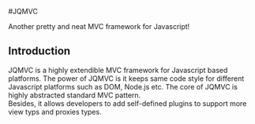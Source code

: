 #JQMVC

Another pretty and neat MVC framework for Javascript!

## Introduction

JQMVC is a highly extendible MVC framework for Javascript based platforms. 
The power of JQMVC is it keeps same code style for different Javascript platforms such as DOM, Node.js etc. 
The core of JQMVC is highly abstracted standard MVC pattern.  
Besides, it allows developers to add self-defined plugins to support more view typs and proxies types.

## 